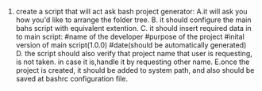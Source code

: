 1. create a script that will act ask bash project generator:
	A.it will ask you how you'd like to arrange the folder tree.
	B. it should configure the main bahs script with equivalent extention.
	C. it should insert required data in to main script:
		#name of the developer
		#purpose of the project
		#inital version of main script(1.0.0)
		#date(should be automatically generated)
	D. the script should also verify that project name that user is requesting,
		is not taken. in case it is,handle it by requesting other name.
	E.once the project is created, it should be added to system path,
		and also should be saved at bashrc configuration file.
